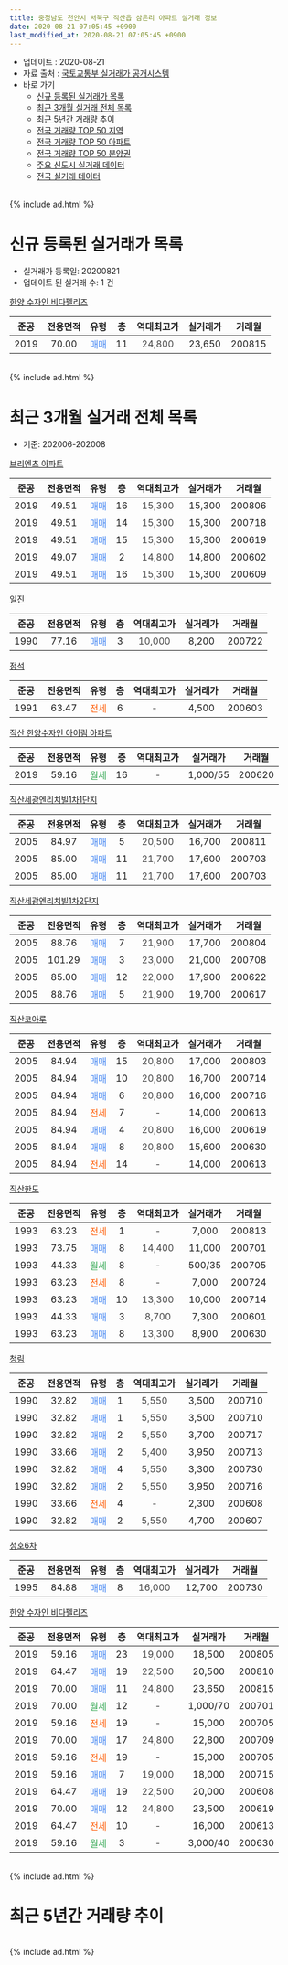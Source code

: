 ```yaml
---
title: 충청남도 천안시 서북구 직산읍 삼은리 아파트 실거래 정보
date: 2020-08-21 07:05:45 +0900
last_modified_at: 2020-08-21 07:05:45 +0900
---
```


* 업데이트 : 2020-08-21
* 자료 출처 : [국토교통부 실거래가 공개시스템](http://rt.molit.go.kr)
* 바로 가기
    * [신규 등록된 실거래가 목록](#신규-등록된-실거래가-목록)
    * [최근 3개월 실거래 전체 목록](#최근-3개월-실거래-전체-목록)
    * [최근 5년간 거래량 추이](#최근-5년간-거래량-추이)
    * [전국 거래량 TOP 50 지역](https://inasie.github.io/apt-trade-info/최근-3개월-전국에서-가장-거래가-많이-발생한-지역)
    * [전국 거래량 TOP 50 아파트](https://inasie.github.io/apt-trade-info/최근-3개월-전국에서-가장-거래가-많이-발생한-아파트)
    * [전국 거래량 TOP 50 분양권](https://inasie.github.io/apt-trade-info/최근-3개월-전국에서-가장-거래가-많이-발생한-분양권)
    * [주요 신도시 실거래 데이터](https://inasie.github.io/apt-trade-info/주요-신도시)
    * [전국 실거래 데이터](https://inasie.github.io/apt-trade-info/전국)
<br>
{% include ad.html %}
<br>

# 신규 등록된 실거래가 목록
* 실거래가 등록일: 20200821
* 업데이트 된 실거래 수: 1 건


[한양 수자인 비다펠리즈](https://search.naver.com/search.naver?query=%EC%B6%A9%EC%B2%AD%EB%82%A8%EB%8F%84+%EC%B2%9C%EC%95%88%EC%8B%9C+%EC%84%9C%EB%B6%81%EA%B5%AC+%EC%A7%81%EC%82%B0%EC%9D%8D+%EC%82%BC%EC%9D%80%EB%A6%AC+%ED%95%9C%EC%96%91+%EC%88%98%EC%9E%90%EC%9D%B8+%EB%B9%84%EB%8B%A4%ED%8E%A0%EB%A6%AC%EC%A6%88)

|준공|전용면적|유형|층|역대최고가|실거래가|거래월|
|:---:|:---:|:---:|:---:|:---:|:---:|:---:|
|2019|70.00|<span style="color:#4285f3">매매</span>|11|<span style="color:#444444">24,800</span>|23,650|200815|


<br>
{% include ad.html %}
<br>

# 최근 3개월 실거래 전체 목록
* 기준: 202006-202008


[브리엔츠 아파트](https://search.naver.com/search.naver?query=%EC%B6%A9%EC%B2%AD%EB%82%A8%EB%8F%84+%EC%B2%9C%EC%95%88%EC%8B%9C+%EC%84%9C%EB%B6%81%EA%B5%AC+%EC%A7%81%EC%82%B0%EC%9D%8D+%EC%82%BC%EC%9D%80%EB%A6%AC+%EB%B8%8C%EB%A6%AC%EC%97%94%EC%B8%A0+%EC%95%84%ED%8C%8C%ED%8A%B8)

|준공|전용면적|유형|층|역대최고가|실거래가|거래월|
|:---:|:---:|:---:|:---:|:---:|:---:|:---:|
|2019|49.51|<span style="color:#4285f3">매매</span>|16|<span style="color:#444444">15,300</span>|15,300|200806|
|2019|49.51|<span style="color:#4285f3">매매</span>|14|<span style="color:#444444">15,300</span>|15,300|200718|
|2019|49.51|<span style="color:#4285f3">매매</span>|15|<span style="color:#444444">15,300</span>|15,300|200619|
|2019|49.07|<span style="color:#4285f3">매매</span>|2|<span style="color:#444444">14,800</span>|14,800|200602|
|2019|49.51|<span style="color:#4285f3">매매</span>|16|<span style="color:#444444">15,300</span>|15,300|200609|

[일진](https://search.naver.com/search.naver?query=%EC%B6%A9%EC%B2%AD%EB%82%A8%EB%8F%84+%EC%B2%9C%EC%95%88%EC%8B%9C+%EC%84%9C%EB%B6%81%EA%B5%AC+%EC%A7%81%EC%82%B0%EC%9D%8D+%EC%82%BC%EC%9D%80%EB%A6%AC+%EC%9D%BC%EC%A7%84)

|준공|전용면적|유형|층|역대최고가|실거래가|거래월|
|:---:|:---:|:---:|:---:|:---:|:---:|:---:|
|1990|77.16|<span style="color:#4285f3">매매</span>|3|<span style="color:#444444">10,000</span>|8,200|200722|

[정석](https://search.naver.com/search.naver?query=%EC%B6%A9%EC%B2%AD%EB%82%A8%EB%8F%84+%EC%B2%9C%EC%95%88%EC%8B%9C+%EC%84%9C%EB%B6%81%EA%B5%AC+%EC%A7%81%EC%82%B0%EC%9D%8D+%EC%82%BC%EC%9D%80%EB%A6%AC+%EC%A0%95%EC%84%9D)

|준공|전용면적|유형|층|역대최고가|실거래가|거래월|
|:---:|:---:|:---:|:---:|:---:|:---:|:---:|
|1991|63.47|<span style="color:#ff5a00">전세</span>|6|<span style="color:#444444">-</span>|4,500|200603|

[직산 한양수자인 아이림 아파트](https://search.naver.com/search.naver?query=%EC%B6%A9%EC%B2%AD%EB%82%A8%EB%8F%84+%EC%B2%9C%EC%95%88%EC%8B%9C+%EC%84%9C%EB%B6%81%EA%B5%AC+%EC%A7%81%EC%82%B0%EC%9D%8D+%EC%82%BC%EC%9D%80%EB%A6%AC+%EC%A7%81%EC%82%B0+%ED%95%9C%EC%96%91%EC%88%98%EC%9E%90%EC%9D%B8+%EC%95%84%EC%9D%B4%EB%A6%BC+%EC%95%84%ED%8C%8C%ED%8A%B8)

|준공|전용면적|유형|층|역대최고가|실거래가|거래월|
|:---:|:---:|:---:|:---:|:---:|:---:|:---:|
|2019|59.16|<span style="color:#34a853">월세</span>|16|<span style="color:#444444">-</span>|1,000/55|200620|

[직산세광엔리치빌1차1단지](https://search.naver.com/search.naver?query=%EC%B6%A9%EC%B2%AD%EB%82%A8%EB%8F%84+%EC%B2%9C%EC%95%88%EC%8B%9C+%EC%84%9C%EB%B6%81%EA%B5%AC+%EC%A7%81%EC%82%B0%EC%9D%8D+%EC%82%BC%EC%9D%80%EB%A6%AC+%EC%A7%81%EC%82%B0%EC%84%B8%EA%B4%91%EC%97%94%EB%A6%AC%EC%B9%98%EB%B9%8C1%EC%B0%A81%EB%8B%A8%EC%A7%80)

|준공|전용면적|유형|층|역대최고가|실거래가|거래월|
|:---:|:---:|:---:|:---:|:---:|:---:|:---:|
|2005|84.97|<span style="color:#4285f3">매매</span>|5|<span style="color:#444444">20,500</span>|16,700|200811|
|2005|85.00|<span style="color:#4285f3">매매</span>|11|<span style="color:#444444">21,700</span>|17,600|200703|
|2005|85.00|<span style="color:#4285f3">매매</span>|11|<span style="color:#444444">21,700</span>|17,600|200703|

[직산세광엔리치빌1차2단지](https://search.naver.com/search.naver?query=%EC%B6%A9%EC%B2%AD%EB%82%A8%EB%8F%84+%EC%B2%9C%EC%95%88%EC%8B%9C+%EC%84%9C%EB%B6%81%EA%B5%AC+%EC%A7%81%EC%82%B0%EC%9D%8D+%EC%82%BC%EC%9D%80%EB%A6%AC+%EC%A7%81%EC%82%B0%EC%84%B8%EA%B4%91%EC%97%94%EB%A6%AC%EC%B9%98%EB%B9%8C1%EC%B0%A82%EB%8B%A8%EC%A7%80)

|준공|전용면적|유형|층|역대최고가|실거래가|거래월|
|:---:|:---:|:---:|:---:|:---:|:---:|:---:|
|2005|88.76|<span style="color:#4285f3">매매</span>|7|<span style="color:#444444">21,900</span>|17,700|200804|
|2005|101.29|<span style="color:#4285f3">매매</span>|3|<span style="color:#444444">23,000</span>|21,000|200708|
|2005|85.00|<span style="color:#4285f3">매매</span>|12|<span style="color:#444444">22,000</span>|17,900|200622|
|2005|88.76|<span style="color:#4285f3">매매</span>|5|<span style="color:#444444">21,900</span>|19,700|200617|

[직산코아루](https://search.naver.com/search.naver?query=%EC%B6%A9%EC%B2%AD%EB%82%A8%EB%8F%84+%EC%B2%9C%EC%95%88%EC%8B%9C+%EC%84%9C%EB%B6%81%EA%B5%AC+%EC%A7%81%EC%82%B0%EC%9D%8D+%EC%82%BC%EC%9D%80%EB%A6%AC+%EC%A7%81%EC%82%B0%EC%BD%94%EC%95%84%EB%A3%A8)

|준공|전용면적|유형|층|역대최고가|실거래가|거래월|
|:---:|:---:|:---:|:---:|:---:|:---:|:---:|
|2005|84.94|<span style="color:#4285f3">매매</span>|15|<span style="color:#444444">20,800</span>|17,000|200803|
|2005|84.94|<span style="color:#4285f3">매매</span>|10|<span style="color:#444444">20,800</span>|16,700|200714|
|2005|84.94|<span style="color:#4285f3">매매</span>|6|<span style="color:#444444">20,800</span>|16,000|200716|
|2005|84.94|<span style="color:#ff5a00">전세</span>|7|<span style="color:#444444">-</span>|14,000|200613|
|2005|84.94|<span style="color:#4285f3">매매</span>|4|<span style="color:#444444">20,800</span>|16,000|200619|
|2005|84.94|<span style="color:#4285f3">매매</span>|8|<span style="color:#444444">20,800</span>|15,600|200630|
|2005|84.94|<span style="color:#ff5a00">전세</span>|14|<span style="color:#444444">-</span>|14,000|200613|

[직산한도](https://search.naver.com/search.naver?query=%EC%B6%A9%EC%B2%AD%EB%82%A8%EB%8F%84+%EC%B2%9C%EC%95%88%EC%8B%9C+%EC%84%9C%EB%B6%81%EA%B5%AC+%EC%A7%81%EC%82%B0%EC%9D%8D+%EC%82%BC%EC%9D%80%EB%A6%AC+%EC%A7%81%EC%82%B0%ED%95%9C%EB%8F%84)

|준공|전용면적|유형|층|역대최고가|실거래가|거래월|
|:---:|:---:|:---:|:---:|:---:|:---:|:---:|
|1993|63.23|<span style="color:#ff5a00">전세</span>|1|<span style="color:#444444">-</span>|7,000|200813|
|1993|73.75|<span style="color:#4285f3">매매</span>|8|<span style="color:#444444">14,400</span>|11,000|200701|
|1993|44.33|<span style="color:#34a853">월세</span>|8|<span style="color:#444444">-</span>|500/35|200705|
|1993|63.23|<span style="color:#ff5a00">전세</span>|8|<span style="color:#444444">-</span>|7,000|200724|
|1993|63.23|<span style="color:#4285f3">매매</span>|10|<span style="color:#444444">13,300</span>|10,000|200714|
|1993|44.33|<span style="color:#4285f3">매매</span>|3|<span style="color:#444444">8,700</span>|7,300|200601|
|1993|63.23|<span style="color:#4285f3">매매</span>|8|<span style="color:#444444">13,300</span>|8,900|200630|

[청림](https://search.naver.com/search.naver?query=%EC%B6%A9%EC%B2%AD%EB%82%A8%EB%8F%84+%EC%B2%9C%EC%95%88%EC%8B%9C+%EC%84%9C%EB%B6%81%EA%B5%AC+%EC%A7%81%EC%82%B0%EC%9D%8D+%EC%82%BC%EC%9D%80%EB%A6%AC+%EC%B2%AD%EB%A6%BC)

|준공|전용면적|유형|층|역대최고가|실거래가|거래월|
|:---:|:---:|:---:|:---:|:---:|:---:|:---:|
|1990|32.82|<span style="color:#4285f3">매매</span>|1|<span style="color:#444444">5,550</span>|3,500|200710|
|1990|32.82|<span style="color:#4285f3">매매</span>|1|<span style="color:#444444">5,550</span>|3,500|200710|
|1990|32.82|<span style="color:#4285f3">매매</span>|2|<span style="color:#444444">5,550</span>|3,700|200717|
|1990|33.66|<span style="color:#4285f3">매매</span>|2|<span style="color:#444444">5,400</span>|3,950|200713|
|1990|32.82|<span style="color:#4285f3">매매</span>|4|<span style="color:#444444">5,550</span>|3,300|200730|
|1990|32.82|<span style="color:#4285f3">매매</span>|2|<span style="color:#444444">5,550</span>|3,950|200716|
|1990|33.66|<span style="color:#ff5a00">전세</span>|4|<span style="color:#444444">-</span>|2,300|200608|
|1990|32.82|<span style="color:#4285f3">매매</span>|2|<span style="color:#444444">5,550</span>|4,700|200607|

[청호6차](https://search.naver.com/search.naver?query=%EC%B6%A9%EC%B2%AD%EB%82%A8%EB%8F%84+%EC%B2%9C%EC%95%88%EC%8B%9C+%EC%84%9C%EB%B6%81%EA%B5%AC+%EC%A7%81%EC%82%B0%EC%9D%8D+%EC%82%BC%EC%9D%80%EB%A6%AC+%EC%B2%AD%ED%98%B86%EC%B0%A8)

|준공|전용면적|유형|층|역대최고가|실거래가|거래월|
|:---:|:---:|:---:|:---:|:---:|:---:|:---:|
|1995|84.88|<span style="color:#4285f3">매매</span>|8|<span style="color:#444444">16,000</span>|12,700|200730|

[한양 수자인 비다펠리즈](https://search.naver.com/search.naver?query=%EC%B6%A9%EC%B2%AD%EB%82%A8%EB%8F%84+%EC%B2%9C%EC%95%88%EC%8B%9C+%EC%84%9C%EB%B6%81%EA%B5%AC+%EC%A7%81%EC%82%B0%EC%9D%8D+%EC%82%BC%EC%9D%80%EB%A6%AC+%ED%95%9C%EC%96%91+%EC%88%98%EC%9E%90%EC%9D%B8+%EB%B9%84%EB%8B%A4%ED%8E%A0%EB%A6%AC%EC%A6%88)

|준공|전용면적|유형|층|역대최고가|실거래가|거래월|
|:---:|:---:|:---:|:---:|:---:|:---:|:---:|
|2019|59.16|<span style="color:#4285f3">매매</span>|23|<span style="color:#444444">19,000</span>|18,500|200805|
|2019|64.47|<span style="color:#4285f3">매매</span>|19|<span style="color:#444444">22,500</span>|20,500|200810|
|2019|70.00|<span style="color:#4285f3">매매</span>|11|<span style="color:#444444">24,800</span>|23,650|200815|
|2019|70.00|<span style="color:#34a853">월세</span>|12|<span style="color:#444444">-</span>|1,000/70|200701|
|2019|59.16|<span style="color:#ff5a00">전세</span>|19|<span style="color:#444444">-</span>|15,000|200705|
|2019|70.00|<span style="color:#4285f3">매매</span>|17|<span style="color:#444444">24,800</span>|22,800|200709|
|2019|59.16|<span style="color:#ff5a00">전세</span>|19|<span style="color:#444444">-</span>|15,000|200705|
|2019|59.16|<span style="color:#4285f3">매매</span>|7|<span style="color:#444444">19,000</span>|18,000|200715|
|2019|64.47|<span style="color:#4285f3">매매</span>|19|<span style="color:#444444">22,500</span>|20,000|200608|
|2019|70.00|<span style="color:#4285f3">매매</span>|12|<span style="color:#444444">24,800</span>|23,500|200619|
|2019|64.47|<span style="color:#ff5a00">전세</span>|10|<span style="color:#444444">-</span>|16,000|200613|
|2019|59.16|<span style="color:#34a853">월세</span>|3|<span style="color:#444444">-</span>|3,000/40|200630|


<br>
{% include ad.html %}
<br>

# 최근 5년간 거래량 추이


<div style="width:100%;">
    <canvas id="deal_progress" height="200"></canvas>
</div>

<script>
new Chart(document.getElementById("deal_progress"), {
    type: 'line',
    data: {
        labels: ['201508','201509','201510','201511','201512','201601','201602','201603','201604','201605','201606','201607','201608','201609','201610','201611','201612','201701','201702','201703','201704','201705','201706','201707','201708','201709','201710','201711','201712','201801','201802','201803','201804','201805','201806','201807','201808','201809','201810','201811','201812','201901','201902','201903','201904','201905','201906','201907','201908','201909','201910','201911','201912','202001','202002','202003','202004','202005','202006','202007','202008'],
        datasets: [{
            label: '매매',
            pointRadius: 1,
            data: [13, 20, 19, 13, 12, 15, 3, 13, 8, 19, 15, 20, 10, 16, 13, 7, 10, 4, 5, 16, 7, 11, 4, 10, 7, 14, 4, 6, 2, 9, 7, 8, 10, 7, 6, 9, 4, 7, 5, 7, 4, 7, 3, 9, 7, 8, 5, 17, 15, 6, 14, 6, 11, 10, 11, 10, 13, 15, 12, 18, 7],
            borderColor: "rgba(255, 201, 14, 1)",
            backgroundColor: "rgba(255, 201, 14, 0.5)",
            fill: false,
            lineTension: 0
        },{
            label: '전월세',
            pointRadius: 1,
            data: [6, 5, 6, 5, 10, 10, 4, 15, 8, 11, 14, 9, 8, 6, 5, 9, 12, 7, 10, 13, 14, 5, 9, 5, 7, 12, 7, 6, 3, 11, 11, 12, 8, 7, 5, 6, 1, 9, 8, 5, 4, 5, 7, 4, 5, 15, 16, 22, 27, 28, 13, 6, 5, 15, 12, 12, 10, 11, 7, 5, 1],
            borderColor: "rgba(0, 141, 185, 1)",
            backgroundColor: "rgba(0, 141, 185, 0.5)",
            fill: false,
            lineTension: 0
        }
        ]
    },
    options: {
        responsive: true,
        title: {
            display: false
        },
        tooltips: {
            mode: 'index',
            intersect: false
        },
        hover: {
            mode: 'nearest',
            intersect: true
        },
        scales: {
            xAxes: [{
                display: true,
                scaleLabel: {
                    display: true,
                    labelString: '년/월'
                }
            }],
            yAxes: [{
                display: true,
                ticks: {
                    suggestedMin: 0,
                },
                scaleLabel: {
                    display: true,
                    labelString: '실거래 수'
                }
            }]
        }
    }
});

</script>


<br>
{% include ad.html %}
<br>

